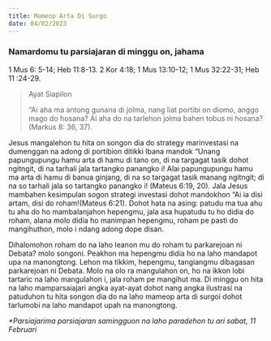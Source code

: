 ```yaml
---
title: Mameop Arta Di Surgo
date: 04/02/2023
---
```


### Namardomu tu parsiajaran di minggu on, jahama
1 Mus 6: 5-14; Heb 11:8-13. 2 Kor 4:18; 1 Mus 13:10-12; 1 Mus 32:22-31; Heb 11 :24-29.

> <p>Ayat Siapilon</p>
> “Ai aha ma antong gunana di jolma, nang liat portibi on diomo, anggo mago do hosana? Ai aha do na tarlehon jolma bahen tobus ni hosana? (Markus 8: 36, 37).

Jesus mangalehon tu hita on songon dia do strategy marinvestasi na dumenggan na adong di portibion ditikki Ibana mandok “Unang papungupungu hamu arta di hamu di tano on, di na targagat tasik dohot ngitngit, di na tarhali jala tartangko panangko i! Alai papungupungu hamu ma arta di hamu di banua ginjang, di na so targagat tasik manang ngitngit; di na so tarhali jala so tartangko panangko i! (Mateus 6:19, 20). Jala Jesus mambahen kesimpulan sogon strategi investasi dohot mandokhon “Ai ia disi artam, disi do roham!(Mateus 6:21). Dohot hata na asing: patudu ma tua ahu tu aha do ho mambalanjahon hepengmu, jala asa hupatudu tu ho didia do roham, alana molo didia ho manimpan hepengmu, roham pe pasti do mangihuthon, molo i ndang adong dope disan.

Dihalomohon roham do na laho leanon mu do roham tu parkarejoan ni Debata? molo songoni. Peakhon ma hepengmu didia ho na laho mandapot upa na manongtong. Lehon ma tikkim, hepengmu, tangiangmu dibagasan parkarejoan ni Debata. Molo na olo ra mangulahon on, ho na ikkon lobi tartaric na laho mangulahon i, jala roham pe mangihut ma. Di minggu on hita na laho mamparsaiajari angka ayat-ayat dohot nang angka ilustrasi na patuduhon tu hita songon dia do na laho mameop arta di surgoi dohot tarlumobi na laho mandapot upah na manongtong.

_*Parsiajarima parsiajaran samingguon na laho paradehon tu ari sabat, 11 Februari_